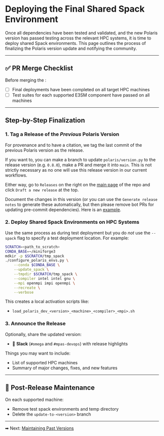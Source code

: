 # Deploying the Final Shared Spack Environment

Once all dependencies have been tested and validated, and the new Polaris
version has passed testing across the relevant HPC systems, it is time to
deploy shared Spack environments. This page outlines the process of finalizing
the Polaris version update and notifying the community.

---

## ✅ PR Merge Checklist

Before merging the :

* [ ] Final deployments have been completed on all target HPC machines
* [ ] Test suites for each supported E3SM component have passed on all machines

---

## Step-by-Step Finalization

### 1. Tag a Release of the *Previous* Polaris Version

For provenance and to have a citation, we tag the last commit of the previous
Polaris version as the release.

If you want to, you can make a branch to update `polaris/version.py` to
the release version (e.g. `0.8.0`), make a PR and merge it into `main`.  This
is not strictly necessary as no one will use this release version in our
current workflows.

Either way, go to `Releases` on the right on the
[main page](https://github.com/E3SM-Project/polaris) of the repo and
click `Draft a new release` at the top.

Document the changes in this version (or you can use the
`Generate release notes` to generate these automatically, but then please
remove bot PRs for updating pre-commit dependencies).  Here is an
[example](https://github.com/E3SM-Project/polaris/releases/tag/0.7.0).

### 2. Deploy Shared Spack Environments on HPC Systems

Use the same process as during test deployment but you do *not* use the
`--spack` flag to specify a test deployment location.  For example:

```bash
SCRATCH=<path_to_scratch>
CONDA_BASE=~/miniforge3
mdkir -p $SCRATCH/tmp_spack
./configure_polaris_envs.py \
    --conda $CONDA_BASE \
    --update_spack \
    --tmpdir $SCRATCH/tmp_spack \
    --compiler intel intel gnu \
    --mpi openmpi impi openmpi \
    --recreate \
    --verbose
```

This creates a local activation scripts like:

* `load_polaris_dev_<version>_<machine>_<compiler>_<mpi>.sh`

### 3. Announce the Release

Optionally, share the updated version:

* 📣 **Slack** (`#omega` and `#mpas-devops`) with release highlights

Things you may want to include:

* List of supported HPC machines
* Summary of major changes, fixes, and new features

---

## 🔁 Post-Release Maintenance

On each supported machine:

* Remove test spack environments and temp directory
* Delete the `update-to-<version>` branch

---

➡ Next: [Maintaining Past Versions](maintaining_past_versions.md)

